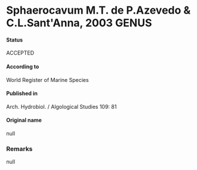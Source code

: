 # Sphaerocavum M.T. de P.Azevedo & C.L.Sant'Anna, 2003 GENUS

#### Status
ACCEPTED

#### According to
World Register of Marine Species

#### Published in
Arch. Hydrobiol. / Algological Studies 109: 81

#### Original name
null

### Remarks
null